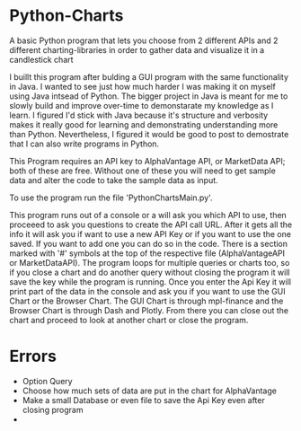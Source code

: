 # Python-Charts
A basic Python program that lets you choose from 2 different APIs and 2 different charting-libraries in order to gather data and visualize it in a candlestick chart

I buillt this program after bulding a GUI program with the same functionality in Java. I wanted to see just how much harder I was making it on myself using Java intsead of Python. The bigger project in Java is meant for me to slowly build and improve over-time to demonstarate my knowledge as I learn. I figured I'd stick with Java because it's structure and verbosity makes it really good for learning and demonstrating understanding more than Python. Nevertheless, I figured it would be good to post to demostrate that I can also write programs in Python.

This Program requires an API key to AlphaVantage API, or MarketData API; both of these are free. 
Without one of these you will need to get sample data and alter the code to take the sample data as input. 

To use the program run the file 'PythonChartsMain.py'. 

This program runs out of a console or a will ask you which API to use, then proceeed to ask you questions to create the API call URL. After it gets all the info it will ask you if want to use a new API Key or if you want to use the one saved. If you want to add one you can do so in the code. There is a section marked with '#' symbols at the top of the respective file (AlphaVantageAPI or MarketDataAPI). The program loops for multiple queries or charts too, so if you close a chart and do another query without closing the program it will save the key while the program is running. Once you enter the Api Key it will print part of the data in  the console and ask you if you want to use the GUI Chart or the Browser Chart. The GUI Chart is through mpl-finance and the Browser Chart is through Dash and Plotly. From there you can close out the chart and proceed to look at another chart or close the program.


# Errors
- Option Query
- Choose how much sets of data are put in the chart for AlphaVantage
- Make a small Database or even file to save the Api Key even after closing program
- 
